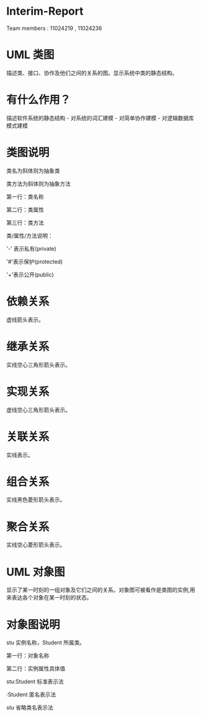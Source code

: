 # Interim-Report
Team members : 11024219 , 11024236 


# UML 类图

描述类、接口、协作及他们之间的关系的图。显示系统中类的静态结构。

# 有什么作用？
描述软件系统的静态结构 - 对系统的词汇建模 - 对简单协作建模 - 对逻辑数据库模式建模


# 类图说明

类名为斜体则为抽象类

类方法为斜体则为抽象方法


第一行：类名称

第二行：类属性

第三行：类方法


类/属性/方法说明：

'-' 表示私有(private)

'#'表示保护(protected)

'+'表示公开(public)


# 依赖关系

虚线箭头表示。





# 继承关系

实线空心三角形箭头表示。





# 实现关系

虚线空心三角形箭头表示。





# 关联关系

实线表示。





# 组合关系

实线黑色菱形箭头表示。





# 聚合关系

实线空心菱形箭头表示。





# UML 对象图

显示了某一时刻的一组对象及它们之间的关系。对象图可被看作是类图的实例,用来表达各个对象在某一时刻的状态。





# 对象图说明

stu 实例名称，Student 所属类。

第一行：对象名称

第二行：实例属性具体值


stu:Student 标准表示法

:Student 匿名表示法

stu 省略类名表示法
